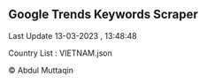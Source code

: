 

## Google Trends Keywords Scraper 
 
Last Update 13-03-2023 , 13:48:48

Country List :
VIETNAM.json



© Abdul Muttaqin 

